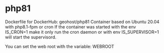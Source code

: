 # php81
Dockerfile for DockerHub: geohost/php81
Container based on Ubuntu 20.04 with php8.1-fpm or cron
If the container was started with the env IS_CRON=1 make it only run the cron daemon
or with env IS_SUPERVISOR=1 will start the supervisord.   

You can set the web root with the variable: WEBROOT
